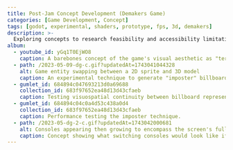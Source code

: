 ```yaml
---
title: Post-Jam Concept Development (Demakers Game)
categories: [Game Development, Concept]
tags: [godot, experimental, shaders, prototype, fps, 3d, demakers]
description: >-
  Exploring concepts to research feasibility and accessibility limitations for a previous game.
album:
  - youtube_id: yGq1T0EjWO8
    caption: A barebones concept of the game's visual aesthetic as "terminal-punk."
  - path: /2023-05-09-dg-c.gif?updatedAt=1743041044328
    alt: Game entity swapping between a 2D sprite and 3D model
    caption: An experimental technique to generate "imposter" billboards for 3d models.
  - gumlet_id: 684894c047693213d0a69688
    collection_id: 683f97652ea48d13d43cfaeb
    caption: Testing visuospatial continuity between billboard representation vs actual scene position. The background UI is a wrapper around the <i>RichTextLabel</i> node, allowing for dynamically changing elements and reactive text with optimized rerendering.
  - gumlet_id: 684894c04c0a4d53c438a0d4
    collection_id: 683f97652ea48d13d43cfaeb
    caption: Performance testing the imposter technique.
  - path: /2023-05-dg-2-c.gif?updatedAt=1743042000681
    alt: Consoles appearing then growing to encompass the screen's full size
    caption: Concept showing what switching consoles would look like if they encompassed the entire viewport. Certain objects are visible only to certain viewports. This was made because the tiny window size for the consoles was limiting in accessibility and usability. It uses multiple viewports, UI shaders, and a buffer to mask the previous and next console's screens to render the scene through their cameras' respective view masks. (A requirement was for certain objects to be visible only to some types of consoles)
---
```

